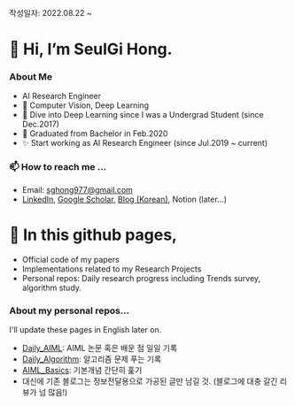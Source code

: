 작성일자: 2022.08.22 ~ 

# 👋 Hi, I’m SeulGi Hong.
### About Me
- AI Research Engineer
- 💞️ Computer Vision, Deep Learning
- 🌱 Dive into Deep Learning since I was a Undergrad Student (since Dec.2017)
- 🌱 Graduated from Bachelor in Feb.2020
- ✨ Start working as AI Research Engineer (since Jul.2019 ~ current)


### 📫 How to reach me ...
- Email: sghong977@gmail.com
- [LinkedIn](https://www.linkedin.com/in/seulgi-hong-0b9a131a2), [Google Scholar](https://scholar.google.com/citations?user=0kh6CPgAAAAJ&hl=en&oi=sra), [Blog (Korean)](https://ambitious-posong.tistory.com/), Notion (later...)

# 👀 In this github pages,
- Official code of my papers
- Implementations related to my Research Projects
- Personal repos: Daily research progress including Trends survey, algorithm study.

### About my personal repos...
I'll update these pages in English later on.

- [Daily_AIML](https://github.com/sghong977/Daily_AIML.git): AIML 논문 혹은 배운 점 일일 기록
- [Daily_Algorithm](https://github.com/sghong977/Daily-Algorithm.git): 알고리즘 문제 푸는 기록
- [AIML_Basics](https://github.com/sghong977/AIML_Basics.git): 기본개념 간단히 훑기
- 대신에 기존 블로그는 정보전달용으로 가공된 글만 남길 것. (블로그에 대충 갈긴 리뷰가 넘 많음!)


<!---
sghong977/sghong977 is a ✨ special ✨ repository because its `README.md` (this file) appears on your GitHub profile.
You can click the Preview link to take a look at your changes.
--->
